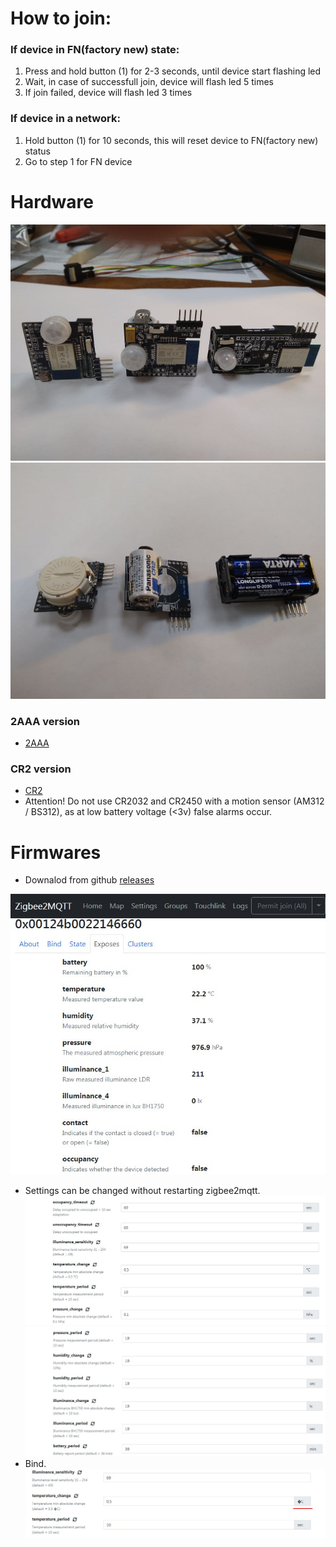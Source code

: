 # How to join:
### If device in FN(factory new) state:
1. Press and hold button (1) for 2-3 seconds, until device start flashing led
2. Wait, in case of successfull join, device will flash led 5 times
3. If join failed, device will flash led 3 times

### If device in a network:
1. Hold button (1) for 10 seconds, this will reset device to FN(factory new) status
2. Go to step 1 for FN device

# Hardware
![](/images/photo_2021-07-11_18-00-41.jpg)
![](/images/photo_2021-07-11_18-02-03.jpg)
### 2AAA version
- [2AAA](hardware/AAA/)
### CR2 version
- [CR2](hardware/CR2/)
- Attention! Do not use CR2032 and CR2450 with a motion sensor (AM312 / BS312), as at low battery voltage (<3v) false alarms occur.

# Firmwares
- Downalod from github [releases](https://github.com/koptserg/motion/releases)

![](/images/diyruz_motion_1.jpg)
- Settings can be changed without restarting zigbee2mqtt.
![](/images/diyruz_motion_2.jpg)
![](/images/diyruz_motion_3.jpg)
- Bind.
![](/images/diyruz_motion_4.jpg)

